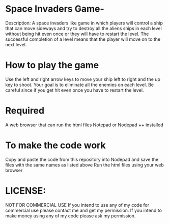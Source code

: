 # Space Invaders Game-

Description: A space invaders like game in which players will control a ship that can move sideways and try to destroy all the aliens ships in each level without being hit even once or they will have to restart the level. The successful completion of a level means that the player will move on to the next level.

# How to play the game 
Use the left and right arrow keys to move your ship left to right and the up key to shoot.
Your goal is to eliminate all the enemies on each level. 
Be careful since if you get hit even once you have to restart the level.

# Required 
A web browser that can run the html files 
Notepad or Nodepad ++ installed

# To make the code work
Copy and paste the code from this repository into Nodepad and save the files with the same names as listed above
Run the html files using your web browser

# LICENSE:

NOT FOR COMMERCIAL USE If you intend to use any of my code for commercial use please contact me and get my permission. If you intend to make money using any of my code please ask my permission.

